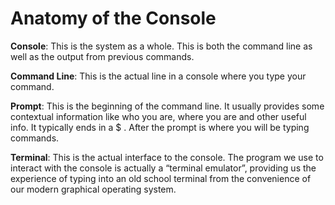 # Anatomy of the Console

**Console**: This is the system as a whole. This is both the command line as well as the output from previous commands.

**Command Line**: This is the actual line in a console where you type your command.

**Prompt**: This is the beginning of the command line. It usually provides some contextual information like who you are, where you are and other useful info. It typically ends in a $ . After the prompt is where you will be typing commands.

**Terminal**: This is the actual interface to the console. The program we use to interact with the console is actually a “terminal emulator”, providing us the experience of typing into an old school terminal from the convenience of our modern graphical operating system.

